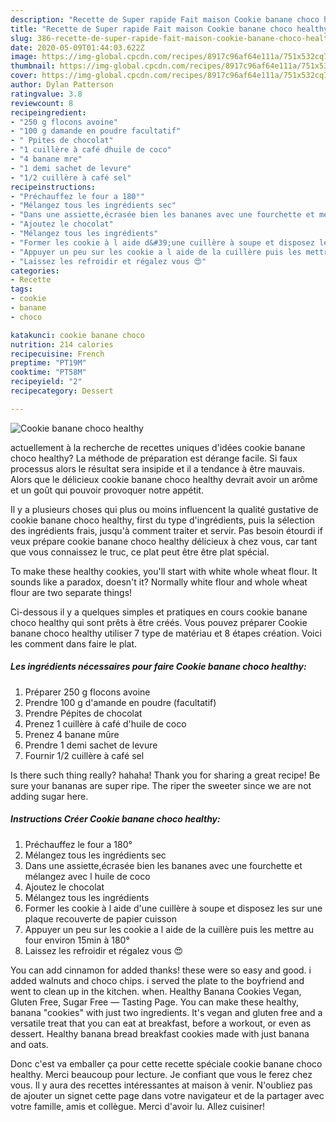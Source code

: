 ```yaml
---
description: "Recette de Super rapide Fait maison Cookie banane choco healthy"
title: "Recette de Super rapide Fait maison Cookie banane choco healthy"
slug: 386-recette-de-super-rapide-fait-maison-cookie-banane-choco-healthy
date: 2020-05-09T01:44:03.622Z
image: https://img-global.cpcdn.com/recipes/8917c96af64e111a/751x532cq70/cookie-banane-choco-healthy-photo-principale-de-la-recette.jpg
thumbnail: https://img-global.cpcdn.com/recipes/8917c96af64e111a/751x532cq70/cookie-banane-choco-healthy-photo-principale-de-la-recette.jpg
cover: https://img-global.cpcdn.com/recipes/8917c96af64e111a/751x532cq70/cookie-banane-choco-healthy-photo-principale-de-la-recette.jpg
author: Dylan Patterson
ratingvalue: 3.8
reviewcount: 8
recipeingredient:
- "250 g flocons avoine"
- "100 g damande en poudre facultatif"
- " Ppites de chocolat"
- "1 cuillère à café dhuile de coco"
- "4 banane mre"
- "1 demi sachet de levure"
- "1/2 cuillère à café sel"
recipeinstructions:
- "Préchauffez le four a 180°"
- "Mélangez tous les ingrédients sec"
- "Dans une assiette,écrasée bien les bananes avec une fourchette et mélangez avec l huile de coco"
- "Ajoutez le chocolat"
- "Mélangez tous les ingrédients"
- "Former les cookie à l aide d&#39;une cuillère à soupe et disposez les sur une plaque recouverte de papier cuisson"
- "Appuyer un peu sur les cookie a l aide de la cuillère puis les mettre au four environ 15min à 180°"
- "Laissez les refroidir et régalez vous 😍"
categories:
- Recette
tags:
- cookie
- banane
- choco

katakunci: cookie banane choco 
nutrition: 214 calories
recipecuisine: French
preptime: "PT19M"
cooktime: "PT58M"
recipeyield: "2"
recipecategory: Dessert

---
```



![Cookie banane choco healthy](https://img-global.cpcdn.com/recipes/8917c96af64e111a/751x532cq70/cookie-banane-choco-healthy-photo-principale-de-la-recette.jpg)

actuellement à la recherche de recettes uniques d'idées cookie banane choco healthy? La méthode de préparation est dérange facile. Si faux processus alors le résultat sera insipide et il a tendance à être mauvais. Alors que le délicieux cookie banane choco healthy devrait avoir un arôme et un goût qui pouvoir provoquer notre appétit.

Il y a plusieurs choses qui plus ou moins influencent la qualité gustative de cookie banane choco healthy, first du type d'ingrédients, puis la sélection des ingrédients frais, jusqu'à comment traiter et servir. Pas besoin étourdi if veux prépare cookie banane choco healthy délicieux à chez vous, car tant que vous connaissez le truc, ce plat peut être être plat spécial.

To make these healthy cookies, you&#39;ll start with white whole wheat flour. It sounds like a paradox, doesn&#39;t it? Normally white flour and whole wheat flour are two separate things!


Ci-dessous il y a quelques simples et pratiques en cours cookie banane choco healthy qui sont prêts à être créés. Vous pouvez préparer Cookie banane choco healthy utiliser 7 type de matériau et 8 étapes création. Voici les comment dans faire le plat.

<!--inarticleads1-->

##### Les ingrédients nécessaires pour faire Cookie banane choco healthy:

1. Préparer 250 g flocons avoine
1. Prendre 100 g d&#39;amande en poudre (facultatif)
1. Prendre  Pépites de chocolat
1. Prenez 1 cuillère à café d&#39;huile de coco
1. Prenez 4 banane mûre
1. Prendre 1 demi sachet de levure
1. Fournir 1/2 cuillère à café sel


Is there such thing really? hahaha! Thank you for sharing a great recipe! Be sure your bananas are super ripe. The riper the sweeter since we are not adding sugar here. 

<!--inarticleads2-->

##### Instructions Créer Cookie banane choco healthy:

1. Préchauffez le four a 180°
1. Mélangez tous les ingrédients sec
1. Dans une assiette,écrasée bien les bananes avec une fourchette et mélangez avec l huile de coco
1. Ajoutez le chocolat
1. Mélangez tous les ingrédients
1. Former les cookie à l aide d&#39;une cuillère à soupe et disposez les sur une plaque recouverte de papier cuisson
1. Appuyer un peu sur les cookie a l aide de la cuillère puis les mettre au four environ 15min à 180°
1. Laissez les refroidir et régalez vous 😍


You can add cinnamon for added thanks! these were so easy and good. i added walnuts and choco chips. i served the plate to the boyfriend and went to clean up in the kitchen. when. Healthy Banana Cookies Vegan, Gluten Free, Sugar Free — Tasting Page. You can make these healthy, banana &#34;cookies&#34; with just two ingredients. It&#39;s vegan and gluten free and a versatile treat that you can eat at breakfast, before a workout, or even as dessert. Healthy banana bread breakfast cookies made with just banana and oats. 


Donc c'est va emballer ça pour cette recette spéciale cookie banane choco healthy. Merci beaucoup pour lecture. Je confiant que vous le ferez chez vous. Il y aura des recettes  intéressantes at maison à venir. N'oubliez pas de ajouter un signet cette page dans votre navigateur et de la partager avec votre famille, amis et collègue. Merci d'avoir lu. Allez cuisiner!
